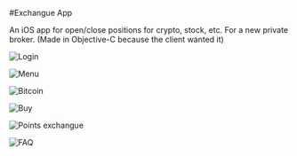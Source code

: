 #Exchangue App

An iOS app for open/close positions for crypto, stock, etc. For a new private broker. (Made in Objective-C because the client wanted it)

![Login](https://raw.githubusercontent.com/alonsopf/biv-IOS/master/Simulator%20Screen%20Shot%20-%20iPhone%208%20Plus%20-%202019-06-07%20at%2010.41.25.png)

![Menu](https://raw.githubusercontent.com/alonsopf/biv-IOS/master/Simulator%20Screen%20Shot%20-%20iPhone%208%20Plus%20-%202019-06-07%20at%2010.42.05.png)

![Bitcoin](https://raw.githubusercontent.com/alonsopf/biv-IOS/master/Simulator%20Screen%20Shot%20-%20iPhone%208%20Plus%20-%202019-06-07%20at%2010.42.09.png)

![Buy](https://raw.githubusercontent.com/alonsopf/biv-IOS/master/Simulator%20Screen%20Shot%20-%20iPhone%208%20Plus%20-%202019-06-07%20at%2010.42.15.png)


![Points exchangue](https://raw.githubusercontent.com/alonsopf/biv-IOS/master/Simulator%20Screen%20Shot%20-%20iPhone%208%20Plus%20-%202019-06-07%20at%2010.42.23.png)


![FAQ](https://raw.githubusercontent.com/alonsopf/biv-IOS/master/Simulator%20Screen%20Shot%20-%20iPhone%208%20Plus%20-%202019-06-07%20at%2010.42.29.png)


